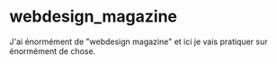 # webdesign_magazine
J'ai énormément de "webdesign magazine" et ici je vais pratiquer sur énormément de chose.
